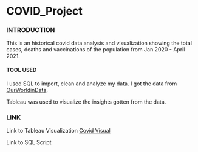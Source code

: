 # COVID_Project

### INTRODUCTION
This is an historical covid data analysis and visualization showing the total cases, deaths and vaccinations of the population from Jan 2020 - April 2021.

#### TOOL USED
I used SQL to import, clean and analyze my data. I got the data from [OurWorldinData](https://ourworldindata.org/covid-deaths).

Tableau was used to visualize the insights gotten from the data. 


### LINK

Link to Tableau Visualization [Covid Visual](https://public.tableau.com/app/profile/adedolapo.alonge/viz/CovidAnalysisVisualization_16795997715030/Story1?publish=yes)

Link to SQL Script 

